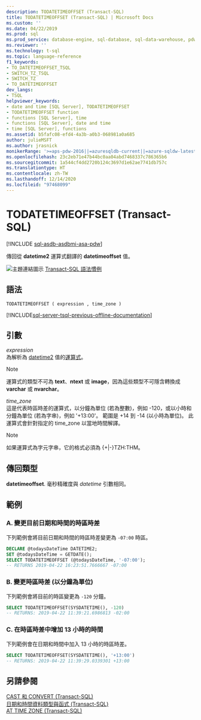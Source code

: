 ```yaml
---
description: TODATETIMEOFFSET (Transact-SQL)
title: TODATETIMEOFFSET (Transact-SQL) | Microsoft Docs
ms.custom: ''
ms.date: 04/22/2019
ms.prod: sql
ms.prod_service: database-engine, sql-database, sql-data-warehouse, pdw
ms.reviewer: ''
ms.technology: t-sql
ms.topic: language-reference
f1_keywords:
- TO_DATETIMEOFFSET_TSQL
- SWITCH_TZ_TSQL
- SWITCH_TZ
- TO_DATETIMEOFFSET
dev_langs:
- TSQL
helpviewer_keywords:
- date and time [SQL Server], TODATETIMEOFFSET
- TODATETIMEOFFSET function
- functions [SQL Server], time
- functions [SQL Server], date and time
- time [SQL Server], functions
ms.assetid: b5fafc08-efd4-4a3b-a0b3-068981a0a685
author: julieMSFT
ms.author: jrasnick
monikerRange: '>=aps-pdw-2016||=azuresqldb-current||=azure-sqldw-latest||>=sql-server-2016||>=sql-server-linux-2017||=azuresqldb-mi-current'
ms.openlocfilehash: 23c2eb71e47b44bc0aa04abd7468337c786365b6
ms.sourcegitcommit: 1a544cf4dd2720b124c3697d1e62ae7741db757c
ms.translationtype: HT
ms.contentlocale: zh-TW
ms.lasthandoff: 12/14/2020
ms.locfileid: "97468099"
---
```

# <a name="todatetimeoffset-transact-sql"></a>TODATETIMEOFFSET (Transact-SQL)
[!INCLUDE [sql-asdb-asdbmi-asa-pdw](../../includes/applies-to-version/sql-asdb-asdbmi-asa-pdw.md)]

  傳回從 **datetime2** 運算式翻譯的 **datetimeoffset** 值。  
  
 ![主題連結圖示](../../database-engine/configure-windows/media/topic-link.gif "主題連結圖示") [Transact-SQL 語法慣例](../../t-sql/language-elements/transact-sql-syntax-conventions-transact-sql.md)  
  
## <a name="syntax"></a>語法  
  
```syntaxsql
TODATETIMEOFFSET ( expression , time_zone )  
```  
  
[!INCLUDE[sql-server-tsql-previous-offline-documentation](../../includes/sql-server-tsql-previous-offline-documentation.md)]

## <a name="arguments"></a>引數
 *expression*  
 為解析為 [datetime2](../../t-sql/data-types/datetime2-transact-sql.md) 值的[運算式](../../t-sql/language-elements/expressions-transact-sql.md)。  
  
> [!NOTE]  
>  運算式的類型不可為 **text**、**ntext** 或 **image**，因為這些類型不可隱含轉換成 **varchar** 或 **nvarchar**。  
  
 *time_zone*  
 這是代表時區時差的運算式，以分鐘為單位 (若為整數)，例如 -120，或以小時和分鐘為單位 (若為字串)，例如 '+13:00'。 範圍是 +14 到 -14 (以小時為單位)。 此運算式會針對指定的 time_zone 以當地時間解譯。  
  
> [!NOTE]  
>  如果運算式為字元字串，它的格式必須為 {+|-}TZH:THM。  
  
## <a name="return-type"></a>傳回類型  
 **datetimeoffset**. 毫秒精確度與 *datetime* 引數相同。  
  
## <a name="examples"></a>範例  
  
### <a name="a-changing-the-time-zone-offset-of-the-current-date-and-time"></a>A. 變更目前日期和時間的時區時差  
 下列範例會將目前日期和時間的時區時差變更為 `-07:00` 時區。  
  
```sql  
DECLARE @todaysDateTime DATETIME2;  
SET @todaysDateTime = GETDATE();  
SELECT TODATETIMEOFFSET (@todaysDateTime, '-07:00');  
-- RETURNS 2019-04-22 16:23:51.7666667 -07:00  
```  
  
### <a name="b-changing-the-time-zone-offset-in-minutes"></a>B. 變更時區時差 (以分鐘為單位)  
 下列範例會將目前的時區變更為 `-120` 分鐘。  
  
```sql  
SELECT TODATETIMEOFFSET(SYSDATETIME(), -120)
-- RETURNS: 2019-04-22 11:39:21.6986813 -02:00  
```  
  
### <a name="c-adding-a-13-hour-time-zone-offset"></a>C. 在時區時差中增加 13 小時的時間  
 下列範例會在日期和時間中加入 13 小時的時區時差。  
  
```sql  
SELECT TODATETIMEOFFSET(SYSDATETIME(), '+13:00')
-- RETURNS: 2019-04-22 11:39:29.0339301 +13:00
```  
  
## <a name="see-also"></a>另請參閱  
 [CAST 和 CONVERT &#40;Transact-SQL&#41;](../../t-sql/functions/cast-and-convert-transact-sql.md)   
 [日期和時間資料類型與函式 &#40;Transact-SQL&#41;](../../t-sql/functions/date-and-time-data-types-and-functions-transact-sql.md)   
 [AT TIME ZONE &#40;Transact-SQL&#41;](../../t-sql/queries/at-time-zone-transact-sql.md)  
  
  

